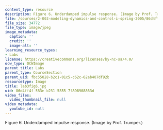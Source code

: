 ```yaml
---
content_type: resource
description: Figure 6. Underdamped impulse response. (Image by Prof. Trumper.)
file: /courses/2-003-modeling-dynamics-and-control-i-spring-2005/86d4ff4f583eb23158557f898908863d_lab3fig6.jpg
file_size: 34772
file_type: image/jpeg
image_metadata:
  caption: ''
  credit: ''
  image-alt: ''
learning_resource_types:
- Labs
license: https://creativecommons.org/licenses/by-nc-sa/4.0/
ocw_type: OCWImage
parent_title: Labs
parent_type: CourseSection
parent_uid: fbc55028-b2c1-01c5-c62c-62ab407df92b
resourcetype: Image
title: lab3fig6.jpg
uid: 86d4ff4f-583e-b231-5855-7f898908863d
video_files:
  video_thumbnail_file: null
video_metadata:
  youtube_id: null
---
```

Figure 6. Underdamped impulse response. (Image by Prof. Trumper.)